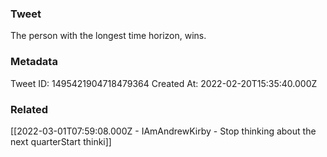 ### Tweet
The person with the longest time horizon, wins.

### Metadata
Tweet ID: 1495421904718479364
Created At: 2022-02-20T15:35:40.000Z

### Related
[[2022-03-01T07:59:08.000Z - IAmAndrewKirby - Stop thinking about the next quarterStart thinki]]

